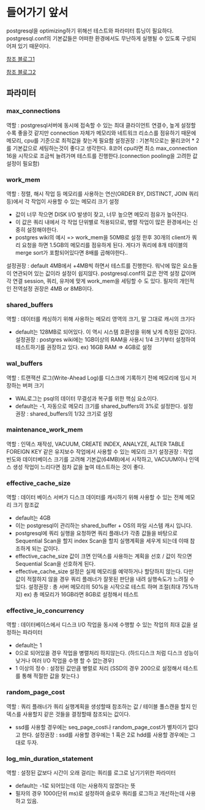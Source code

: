 # 들어가기 앞서
postgresql을 optimizing하기 위해선 테스트와 파라미터 튜닝이 필요하다. postgresql.conf의 기본값들은 어떠한 환경에서도 무난하게 실행될 수 있도록 구성되어져 있기 때문이다.


[참조 블로그1](https://vladmihalcea.com/postgresql-performance-tuning-settings/) 

[참조 블로그2](https://www.enterprisedb.com/postgres-tutorials/comprehensive-guide-how-tune-database-parameters-and-configuration-postgresql)


## 파라미터

### max_connections
역할 : postgresql서버에 동시에 접속할 수 있는 최대 클라이언트 연결수, 높게 설정할수록 좋을것 같지만 connection 자체가 메모리와 네트워크 리소스를 점유하기 때문에 메모리, cpu를 기준으로 최적값을 찾는게 필요함
설정권장 : 기본적으로는 물리코어 * 2 를 기본값으로 세팅하는것이 좋다고 생각한다. 8코어 cpu라면 최소 max_connection 16을 시작으로 조금씩 늘려가며 테스트를 진행한다.(connection pooling을 고려한 값 설정이 필요함)

### work_mem
역할 : 정렬, 해시 작업 등 메모리를 사용하는 연산(ORDER BY, DISTINCT, JOIN 쿼리 등)에서 각 작업이 사용할 수 있는 메모리 크기 설정
- 값이 너무 작으면 DISK I/O 발생이 잦고, 너무 높으면 메모리 점유가 높아진다.
- 이 값은 쿼리 내에서 각 작업 단위별로 적용되므로, 병렬 작업이 많은 환경에서는 신중히 설정해야한다.
- postgres wiki의 예시 => work_mem을 50MB로 설정 한후 30개의 client가 쿼리 요청을 하면 1.5GB의 메모리를 점유하게 된다. 게다가 쿼리에 8개 테이블의 merge sort가 포함되어있다면 8배를 곱해야한다..

설정권장 : default 4MB에서 +4MB씩 하면서 테스트를 진행한다. 워낙에 많은 요소들이 연관되어 있는 값이라 설정이 쉽지않다. postgresql.conf의 값은 전역 설정 값이며 각 연결 session, 쿼리, 유저에 맞게 work_mem을 세팅할 수 도 있다. 필자의 개인적인 전역설정 권장은 4MB or 8MB이다.

### shared_buffers
역할 : 데이터를 캐싱하기 위해 사용하는 메모리 영역의 크기, 말 그대로 캐시의 크기다
- default는 128MB로 되어있다. 이 역시 시스템 호환성을 위해 낮게 측정된 값이다.
설정권장 : postgres wiki에는 1GB이상의 RAM을 사용시 1/4 크기부터 설정하여 테스트하기를 권장하고 있다. ex) 16GB RAM => 4GB로 설정

### wal_buffers
역할 : 트랜잭션 로그(Write-Ahead Log)를 디스크에 기록하기 전에 메모리에 임시 저장하는 버퍼 크기
- WAL로그는 psql의 데이터 무결성과 복구를 위한 핵심 요소이다.
- default는 -1, 자동으로 메모리 크기를 shared_buffers의 3%로 설정한다.
설정 권장 : shared_buffers의 1/32 크기로 설정

### maintenance_work_mem
역할 : 인덱스 재작성, VACUUM, CREATE INDEX, ANALYZE, ALTER TABLE FOREIGN KEY 같은 유지보수 작업에서 사용할 수 있는 메모리 크기
설정권장 : 작업 빈도와 데이터베이스 크기를 고려해 기본값(64MB)에서 시작하고, VACUUM이나 인덱스 생성 작업이 느리다면 점차 값을 높여 테스트하는 것이 좋다.

### effective_cache_size
역할 : 데이터 베이스 서버가 디스크 데이터를 캐시하기 위해 사용할 수 있는 전체 메모리 크기 참조값
- default는 4GB 
- 이는 postgresql이 관리하는 shared_buffer + OS의 파일 시스템 캐시 입니다.
- postgresql에 쿼리 실행을 요청하면 쿼리 플래너가 각종 값들을 바탕으로 Sequential Scan을 할지 index Scan을 할지 실행계획을 세우게 되는데 이때 참조하게 되는 값이다.
- effective_cache_size 값이 크면 인덱스를 사용하는 계획을 선호 / 값이 작으면 Sequential Scan을 선호하게 된다.
- effective_cache_size 설정은 실제 메모리를 예약하거나 할당하지 않는다. 다만 값이 적절하지 않을 경우 쿼리 플래너가 잘못된 판단을 내려 실행속도가 느려질 수 있다.
설정권장 : 총 서버 메모리의 50%을 시작으로 테스트 하며 조절(최대 75%까지) ex) 총 메모리가 16GB라면 8GB로 설정해서 테스트

### effective_io_concurrency
역할 : 데이터베이스에서 디스크 I/O 작업을 동시에 수행할 수 있는 작업의 최대 값을 설정하는 파라미터
- default는 1
- 0으로 되어있을 경우 작업을 병렬처리 하지않는다. (하드디스크 처럼 디스크 성능이 낮거나 여러 I/O 작업을 수행 할 수 없는경우)
- 1 이상의 정수 : 설정된 값만큼 병렬로 처리 (SSD의 경우 200으로 설정해서 테스트를 통해 적절한 값을 찾는다.)

### random_page_cost
역할 : 쿼리 플래너가 쿼리 실행계획을 생성할때 참조하는 값 / 테이블 풀스캔을 할지 인덱스를 사용할지 같은 것들을 결정할때 참조되는 값이다.
- ssd를 사용할 경우에는 seq_page_cost나 random_page_cost가 별차이가 없다고 한다.
설정권장 : ssd를 사용할 경우에는 1 혹은 2로 hdd를 사용할 경우에는 그대로 두자.

### log_min_duration_statement 
역할 : 설정된 값보다 시간이 오래 걸리는 쿼리를 로그로 남기기위한 파라미터
- default는 -1로 되어있는데 이는 사용하지 않겠다는 뜻
- 필자의 경우 1000(단위 ms)로 설정하여 슬로우 쿼리를 로그하고 개선하는데 사용하고 있음.
